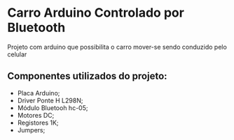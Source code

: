 # Carro Arduino Controlado por Bluetooth
Projeto com arduino que possibilita o carro mover-se sendo conduzido pelo celular<br>
<h2>Componentes utilizados do projeto:</h2>
<ul>
  <li>Placa Arduino;</li>
  <li>Driver Ponte H L298N;</li>
  <li>Módulo Bluetooh hc-05;</li>
  <li>Motores DC;</li>
  <li>Registores 1K;</li>
  <li>Jumpers;</li>
</ul>
